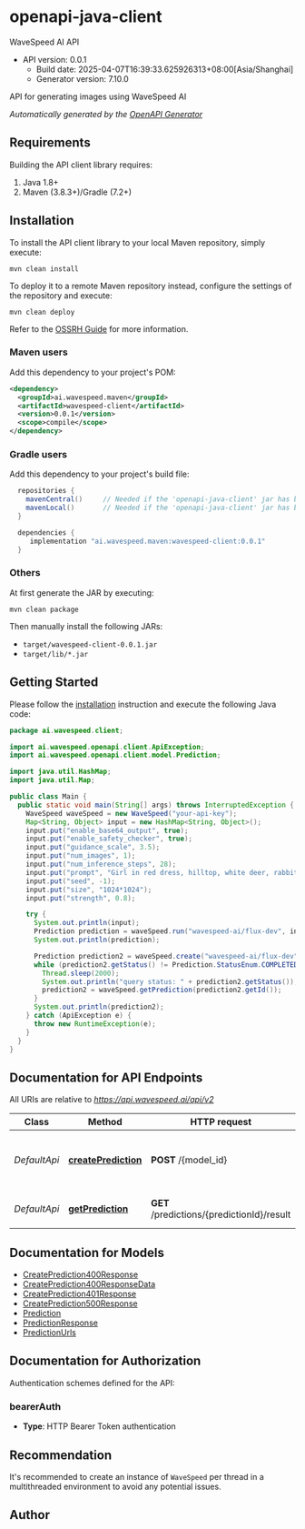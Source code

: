 # openapi-java-client

WaveSpeed AI API
- API version: 0.0.1
  - Build date: 2025-04-07T16:39:33.625926313+08:00[Asia/Shanghai]
  - Generator version: 7.10.0

API for generating images using WaveSpeed AI


*Automatically generated by the [OpenAPI Generator](https://openapi-generator.tech)*


## Requirements

Building the API client library requires:
1. Java 1.8+
2. Maven (3.8.3+)/Gradle (7.2+)

## Installation

To install the API client library to your local Maven repository, simply execute:

```shell
mvn clean install
```

To deploy it to a remote Maven repository instead, configure the settings of the repository and execute:

```shell
mvn clean deploy
```

Refer to the [OSSRH Guide](http://central.sonatype.org/pages/ossrh-guide.html) for more information.

### Maven users

Add this dependency to your project's POM:

```xml
<dependency>
  <groupId>ai.wavespeed.maven</groupId>
  <artifactId>wavespeed-client</artifactId>
  <version>0.0.1</version>
  <scope>compile</scope>
</dependency>
```

### Gradle users

Add this dependency to your project's build file:

```groovy
  repositories {
    mavenCentral()     // Needed if the 'openapi-java-client' jar has been published to maven central.
    mavenLocal()       // Needed if the 'openapi-java-client' jar has been published to the local maven repo.
  }

  dependencies {
     implementation "ai.wavespeed.maven:wavespeed-client:0.0.1"
  }
```

### Others

At first generate the JAR by executing:

```shell
mvn clean package
```

Then manually install the following JARs:

* `target/wavespeed-client-0.0.1.jar`
* `target/lib/*.jar`

## Getting Started

Please follow the [installation](#installation) instruction and execute the following Java code:

```java
package ai.wavespeed.client;

import ai.wavespeed.openapi.client.ApiException;
import ai.wavespeed.openapi.client.model.Prediction;

import java.util.HashMap;
import java.util.Map;

public class Main {
  public static void main(String[] args) throws InterruptedException {
    WaveSpeed waveSpeed = new WaveSpeed("your-api-key");
    Map<String, Object> input = new HashMap<String, Object>();
    input.put("enable_base64_output", true);
    input.put("enable_safety_checker", true);
    input.put("guidance_scale", 3.5);
    input.put("num_images", 1);
    input.put("num_inference_steps", 28);
    input.put("prompt", "Girl in red dress, hilltop, white deer, rabbits, sunset, japanese anime style");
    input.put("seed", -1);
    input.put("size", "1024*1024");
    input.put("strength", 0.8);

    try {
      System.out.println(input);
      Prediction prediction = waveSpeed.run("wavespeed-ai/flux-dev", input);
      System.out.println(prediction);

      Prediction prediction2 = waveSpeed.create("wavespeed-ai/flux-dev", input);
      while (prediction2.getStatus() != Prediction.StatusEnum.COMPLETED && prediction2.getStatus() != Prediction.StatusEnum.FAILED) {
        Thread.sleep(2000);
        System.out.println("query status: " + prediction2.getStatus());
        prediction2 = waveSpeed.getPrediction(prediction2.getId());
      }
      System.out.println(prediction2);
    } catch (ApiException e) {
      throw new RuntimeException(e);
    }
  }
}

```

## Documentation for API Endpoints

All URIs are relative to *https://api.wavespeed.ai/api/v2*

Class | Method | HTTP request | Description
------------ | ------------- | ------------- | -------------
*DefaultApi* | [**createPrediction**](docs/DefaultApi.md#createPrediction) | **POST** /{model_id} | Generate an image using the specified model
*DefaultApi* | [**getPrediction**](docs/DefaultApi.md#getPrediction) | **GET** /predictions/{predictionId}/result | Retrieve the result of a prediction


## Documentation for Models

 - [CreatePrediction400Response](docs/CreatePrediction400Response.md)
 - [CreatePrediction400ResponseData](docs/CreatePrediction400ResponseData.md)
 - [CreatePrediction401Response](docs/CreatePrediction401Response.md)
 - [CreatePrediction500Response](docs/CreatePrediction500Response.md)
 - [Prediction](docs/Prediction.md)
 - [PredictionResponse](docs/PredictionResponse.md)
 - [PredictionUrls](docs/PredictionUrls.md)


<a id="documentation-for-authorization"></a>
## Documentation for Authorization


Authentication schemes defined for the API:
<a id="bearerAuth"></a>
### bearerAuth

- **Type**: HTTP Bearer Token authentication


## Recommendation

It's recommended to create an instance of `WaveSpeed` per thread in a multithreaded environment to avoid any potential issues.

## Author



